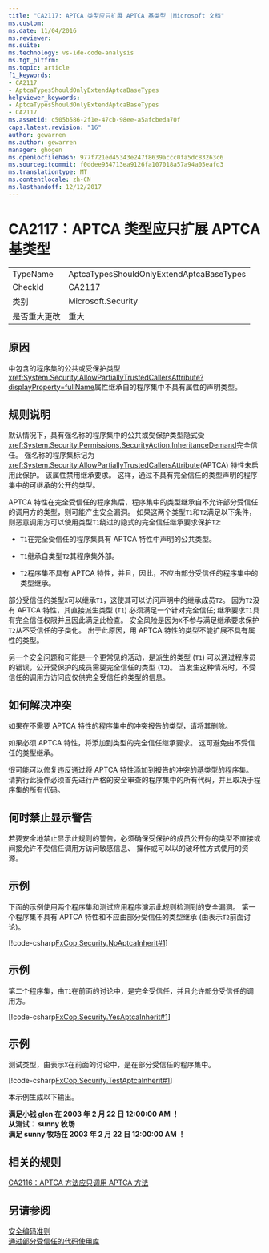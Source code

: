 ```yaml
---
title: "CA2117: APTCA 类型应只扩展 APTCA 基类型 |Microsoft 文档"
ms.custom: 
ms.date: 11/04/2016
ms.reviewer: 
ms.suite: 
ms.technology: vs-ide-code-analysis
ms.tgt_pltfrm: 
ms.topic: article
f1_keywords:
- CA2117
- AptcaTypesShouldOnlyExtendAptcaBaseTypes
helpviewer_keywords:
- AptcaTypesShouldOnlyExtendAptcaBaseTypes
- CA2117
ms.assetid: c505b586-2f1e-47cb-98ee-a5afcbeda70f
caps.latest.revision: "16"
author: gewarren
ms.author: gewarren
manager: ghogen
ms.openlocfilehash: 977f721ed45343e247f8639accc0fa5dc83263c6
ms.sourcegitcommit: f0ddee934713ea9126fa107018a57a94a05eafd3
ms.translationtype: MT
ms.contentlocale: zh-CN
ms.lasthandoff: 12/12/2017
---
```

# <a name="ca2117-aptca-types-should-only-extend-aptca-base-types"></a>CA2117：APTCA 类型应只扩展 APTCA 基类型
|||  
|-|-|  
|TypeName|AptcaTypesShouldOnlyExtendAptcaBaseTypes|  
|CheckId|CA2117|  
|类别|Microsoft.Security|  
|是否重大更改|重大|  
  
## <a name="cause"></a>原因  
 中包含的程序集的公共或受保护类型<xref:System.Security.AllowPartiallyTrustedCallersAttribute?displayProperty=fullName>属性继承自的程序集中不具有属性的声明类型。  
  
## <a name="rule-description"></a>规则说明  
 默认情况下，具有强名称的程序集中的公共或受保护类型隐式受<xref:System.Security.Permissions.SecurityAction.InheritanceDemand>完全信任。 强名称的程序集标记为<xref:System.Security.AllowPartiallyTrustedCallersAttribute>(APTCA) 特性未启用此保护。 该属性禁用继承要求。 这样，通过不具有完全信任的类型声明的程序集中的可继承的公开的类型。  
  
 APTCA 特性在完全受信任的程序集后，程序集中的类型继承自不允许部分受信任的调用方的类型，则可能产生安全漏洞。 如果这两个类型`T1`和`T2`满足以下条件，则恶意调用方可以使用类型`T1`绕过的隐式的完全信任继承要求保护`T2`:  
  
-   `T1`在完全受信任的程序集具有 APTCA 特性中声明的公共类型。  
  
-   `T1`继承自类型`T2`其程序集外部。  
  
-   `T2`程序集不具有 APTCA 特性，并且，因此，不应由部分受信任的程序集中的类型继承。  
  
 部分受信任的类型`X`可以继承`T1`，这使其可以访问声明中的继承成员`T2`。 因为`T2`没有 APTCA 特性，其直接派生类型 (`T1`) 必须满足一个针对完全信任; 继承要求`T1`具有完全信任权限并且因此满足此检查。 安全风险是因为`X`不参与满足继承要求保护`T2`从不受信任的子类化。 出于此原因，用 APTCA 特性的类型不能扩展不具有属性的类型。  
  
 另一个安全问题和可能是一个更常见的活动，是派生的类型 (`T1`) 可以通过程序员的错误，公开受保护的成员需要完全信任的类型 (`T2`)。 当发生这种情况时，不受信任的调用方访问应仅供完全受信任的类型的信息。  
  
## <a name="how-to-fix-violations"></a>如何解决冲突  
 如果在不需要 APTCA 特性的程序集中的冲突报告的类型，请将其删除。  
  
 如果必须 APTCA 特性，将添加到类型的完全信任继承要求。 这可避免由不受信任的类型继承。  
  
 很可能可以修复违反通过将 APTCA 特性添加到报告的冲突的基类型的程序集。 请执行此操作必须首先进行严格的安全审查的程序集中的所有代码，并且取决于程序集的所有代码。  
  
## <a name="when-to-suppress-warnings"></a>何时禁止显示警告  
 若要安全地禁止显示此规则的警告，必须确保受保护的成员公开你的类型不直接或间接允许不受信任调用方访问敏感信息、 操作或可以以的破坏性方式使用的资源。  
  
## <a name="example"></a>示例  
 下面的示例使用两个程序集和测试应用程序演示此规则检测到的安全漏洞。 第一个程序集不具有 APTCA 特性和不应由部分受信任的类型继承 (由表示`T2`前面讨论)。  
  
 [!code-csharp[FxCop.Security.NoAptcaInherit#1](../code-quality/codesnippet/CSharp/ca2117-aptca-types-should-only-extend-aptca-base-types_1.cs)]  
  
## <a name="example"></a>示例  
 第二个程序集，由`T1`在前面的讨论中，是完全受信任，并且允许部分受信任的调用方。  
  
 [!code-csharp[FxCop.Security.YesAptcaInherit#1](../code-quality/codesnippet/CSharp/ca2117-aptca-types-should-only-extend-aptca-base-types_2.cs)]  
  
## <a name="example"></a>示例  
 测试类型，由表示`X`在前面的讨论中，是在部分受信任的程序集中。  
  
 [!code-csharp[FxCop.Security.TestAptcaInherit#1](../code-quality/codesnippet/CSharp/ca2117-aptca-types-should-only-extend-aptca-base-types_3.cs)]  
  
 本示例生成以下输出。  
  
 **满足小钱 glen 在 2003 年 2 月 22 日 12:00:00 AM ！**  
**从测试： sunny 牧场**  
**满足 sunny 牧场在 2003 年 2 月 22 日 12:00:00 AM ！**   
## <a name="related-rules"></a>相关的规则  
 [CA2116：APTCA 方法应只调用 APTCA 方法](../code-quality/ca2116-aptca-methods-should-only-call-aptca-methods.md)  
  
## <a name="see-also"></a>另请参阅  
 [安全编码准则](/dotnet/standard/security/secure-coding-guidelines)   
 [通过部分受信任的代码使用库](/dotnet/framework/misc/using-libraries-from-partially-trusted-code)   
